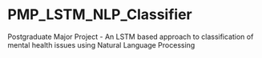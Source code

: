 # PMP_LSTM_NLP_Classifier
Postgraduate Major Project - An LSTM based approach to classification of mental health issues using Natural Language Processing
